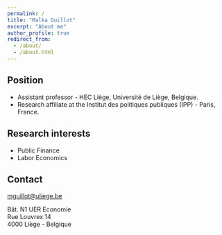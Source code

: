 ```yaml
---
permalink: /
title: "Malka Guillot"
excerpt: "About me"
author_profile: true
redirect_from:
  - /about/
  - /about.html
---
```


Position
------

- Assistant professor - HEC Liège, Université de Liège, Belgique.
- Research affiliate at the Institut des politiques publiques (IPP) - Paris, France.

Research interests
------
- Public Finance
- Labor Economics


Contact
------

[mguillot@uliege.be]()

Bât. N1 UER Economie\
Rue Louvrex 14\
4000 Liège - Belgique
